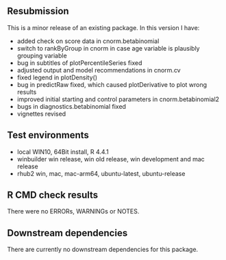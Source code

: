 ## Resubmission
This is a minor release of an existing package. In this version I have:

*    added check on score data in cnorm.betabinomial
*    switch to rankByGroup in cnorm in case age variable is plausibly grouping variable
*    bug in subtitles of plotPercentileSeries fixed
*    adjusted output and model recommendations in cnorm.cv
*    fixed legend in plotDensity()
*    bug in predictRaw fixed, which caused plotDerivative to plot wrong results
*    improved initial starting and control parameters in cnorm.betabinomial2
*    bugs in diagnostics.betabinomial fixed
*    vignettes revised


## Test environments
* local WIN10, 64Bit install, R 4.4.1
* winbuilder win release, win old release, win development and mac release
* rhub2 win, mac, mac-arm64, ubuntu-latest, ubuntu-release


## R CMD check results
There were no ERRORs, WARNINGs or NOTES.


## Downstream dependencies
There are currently no downstream dependencies for this package.
